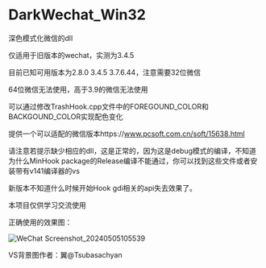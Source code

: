 # DarkWechat_Win32

深色模式化微信的dll

仅适用于旧版本的wechat，实测为3.4.5

目前已知可用版本为2.8.0 3.4.5 3.7.6.44，注意需要32位微信

64位微信无法使用，高于3.9的微信无法使用

可以通过修改TrashHook.cpp文件中的FOREGOUND_COLOR和BACKGOUND_COLOR实现配色变化

提供一个可以适配的微信版本https://www.pcsoft.com.cn/soft/15638.html

请注意若提示缺少相应的dll，这是正常的，因为这是debug模式的编译，不知道为什么MinHook package的Release编译不能通过，你可以找到这些文件或者安装带有v141编译器的vs

新版本不知道什么时候开始Hook gdi相关的api失去效果了。

本项目仅供学习交流使用

正确使用的效果图：

![WeChat Screenshot_20240505105539](https://github.com/vpurana/DarkWechat_Win32/assets/69775280/f958dd8d-f2db-4855-b802-b932feb4c01d)

VS背景图作者：翼@Tsubasachyan

